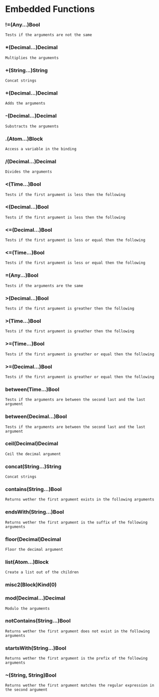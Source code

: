 # Embedded Functions

### !=(Any...)Bool
    Tests if the arguments are not the same

### *(Decimal...)Decimal
    Multiplies the arguments

### +(String...)String
    Concat strings

### +(Decimal...)Decimal
    Adds the arguments

### -(Decimal...)Decimal
    Substracts the arguments

### .(Atom...)Block
    Access a variable in the binding

### /(Decimal...)Decimal
    Divides the arguments

### <(Time...)Bool
    Tests if the first argument is less then the following

### <(Decimal...)Bool
    Tests if the first argument is less then the following

### <=(Decimal...)Bool
    Tests if the first argument is less or equal then the following

### <=(Time...)Bool
    Tests if the first argument is less or equal then the following

### =(Any...)Bool
    Tests if the arguments are the same

### >(Decimal...)Bool
    Tests if the first argument is greather then the following

### >(Time...)Bool
    Tests if the first argument is greather then the following

### >=(Time...)Bool
    Tests if the first argument is greather or equal then the following

### >=(Decimal...)Bool
    Tests if the first argument is greather or equal then the following

### between(Time...)Bool
    Tests if the arguments are between the second last and the last argument

### between(Decimal...)Bool
    Tests if the arguments are between the second last and the last argument

### ceil(Decimal)Decimal
    Ceil the decimal argument

### concat(String...)String
    Concat strings

### contains(String...)Bool
    Returns wether the first argument exists in the following arguments

### endsWith(String...)Bool
    Returns wether the first argument is the suffix of the following arguments

### floor(Decimal)Decimal
    Floor the decimal argument

### list(Atom...)Block
    Create a list out of the children

### misc2(Block)Kind(0)
    

### mod(Decimal...)Decimal
    Modulo the arguments

### notContains(String...)Bool
    Returns wether the first argument does not exist in the following arguments

### startsWith(String...)Bool
    Returns wether the first argument is the prefix of the following arguments

### ~(String, String)Bool
    Returns wether the first argument matches the regular expression in the second argument

